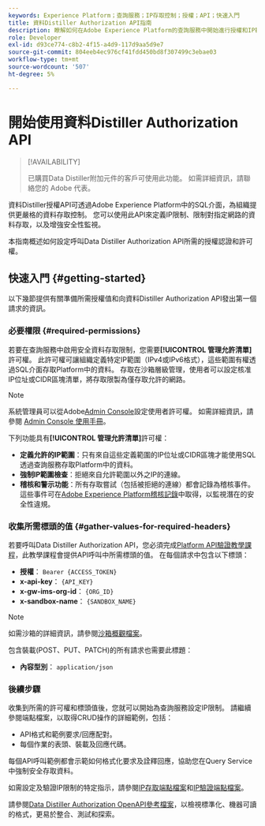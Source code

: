 ```yaml
---
keywords: Experience Platform；查詢服務；IP存取控制；授權；API；快速入門
title: 資料Distiller Authorization API指南
description: 瞭解如何在Adobe Experience Platform的查詢服務中開始進行授權和IP範圍限制的安全資料存取。
role: Developer
exl-id: d93ce774-c8b2-4f15-a4d9-117d9aa5d9e7
source-git-commit: 804eeb4ec976cf41fdd450bd8f307499c3ebae03
workflow-type: tm+mt
source-wordcount: '507'
ht-degree: 5%

---
```


# 開始使用資料Distiller Authorization API

>[!AVAILABILITY]
>
>已購買Data Distiller附加元件的客戶可使用此功能。 如需詳細資訊，請聯絡您的 Adobe 代表。

資料Distiller授權API可透過Adobe Experience Platform中的SQL介面，為組織提供更嚴格的資料存取控制。 您可以使用此API來定義IP限制、限制對指定網路的資料存取，以及增強安全性監視。

本指南概述如何設定呼叫Data Distiller Authorization API所需的授權認證和許可權。

## 快速入門 {#getting-started}

以下幾節提供有關準備所需授權值和向資料Distiller Authorization API發出第一個請求的資訊。

### 必要權限 {#required-permissions}

若要在查詢服務中啟用安全資料存取限制，您需要&#x200B;**[!UICONTROL 管理允許清單]**&#x200B;許可權。 此許可權可讓組織定義特定IP範圍（IPv4或IPv6格式），這些範圍有權透過SQL介面存取Platform中的資料。 存取在沙箱層級管理，使用者可以設定核准IP位址或CIDR區塊清單，將存取限製為僅存取允許的網路。

>[!NOTE]
>
>系統管理員可以從Adobe[Admin Console](https://adminconsole.adobe.com/)設定使用者許可權。 如需詳細資訊，請參閱 [Admin Console 使用手冊](https://helpx.adobe.com/tw/enterprise/using/admin-console.html)。

下列功能具有&#x200B;**[!UICONTROL 管理允許清單]**&#x200B;許可權：

- **定義允許的IP範圍**：只有來自這些定義範圍的IP位址或CIDR區塊才能使用SQL透過查詢服務存取Platform中的資料。
- **強制IP範圍檢查**：拒絕來自允許範圍以外之IP的連線。
- **稽核和警示功能**：所有存取嘗試（包括被拒絕的連線）都會記錄為稽核事件。 這些事件可在[Adobe Experience Platform稽核記錄](../../landing/governance-privacy-security/audit-logs/overview.md)中取得，以監視潛在的安全性違規。

### 收集所需標頭的值 {#gather-values-for-required-headers}

若要呼叫Data Distiller Authorization API，您必須完成[Platform API驗證教學課程](../../landing/api-authentication.md)，此教學課程會提供API呼叫中所需標頭的值。 在每個請求中包含以下標頭：

- **授權**： `Bearer {ACCESS_TOKEN}`
- **x-api-key**： `{API_KEY}`
- **x-gw-ims-org-id**： `{ORG_ID}`
- **x-sandbox-name**： `{SANDBOX_NAME}`

>[!NOTE]
>
> 如需沙箱的詳細資訊，請參閱[沙箱概觀檔案](../../sandboxes/home.md)。

包含裝載(POST、PUT、PATCH)的所有請求也需要此標題：

- **內容型別**： `application/json`

### 後續步驟

收集到所需的許可權和標頭值後，您就可以開始為查詢服務設定IP限制。 請繼續參閱端點檔案，以取得CRUD操作的詳細範例，包括：

- API格式和範例要求/回應配對。
- 每個作業的表頭、裝載及回應代碼。

每個API呼叫範例都會示範如何格式化要求及詮釋回應，協助您在Query Service中強制安全存取資料。

如需設定及驗證IP限制的特定指示，請參閱[IP存取端點檔案](./ip-access.md)和[IP驗證端點檔案](./validate.md)。

請參閱[Data Distiller Authorization OpenAPI參考檔案](https://developer.adobe.com/experience-platform-apis/references/data-distiller-auth/)，以檢視標準化、機器可讀的格式，更易於整合、測試和探索。
